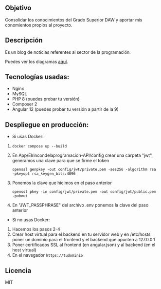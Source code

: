## Objetivo
Consolidar los conocimientos del Grado Superior DAW y aportar mis conomientos propios
al proyecto.

## Descripción
Es un blog de noticias referentes al sector de la programación.

Puedes ver los diagramas [aquí](https://github.com/Pacorb94/ProyectoDAW/blob/master/Diagramas/).

## Tecnologías usadas:
* Nginx 
* MySQL
* PHP 8 (puedes probar tu versión)
* Composer 2
* Angular 12 (puedes probar tu versión a partir de la 9)

## Despliegue en producción:
* Si usas Docker:
 1.     docker compose up --build
 2. En App/Elrincondelaprogramacion-API/config crear una carpeta "jwt", generamos una clave para que se firme el token 

        openssl genpkey -out config/jwt/private.pem -aes256 -algorithm rsa -pkeyopt rsa_keygen_bits:4096

 3. Ponemos la clave que hicimos en el paso anterior 
    
        openssl pkey -in config/jwt/private.pem -out config/jwt/public.pem -pubout

 4. En "JWT_PASSPHRASE" del archivo .env ponemos la clave del paso anterior

* Si no usas Docker:
 1. Hacemos los pasos 2-4
 2. Crear host virtual para el backend en tu servidor web y en /etc/hosts poner un dominio para el frontend y el backend que apunten a 127.0.0.1
 3. Poner certificados SSL al frontend (en angular.json) y al backend (en el host virtual)
 4. En el navegador `https://tudominio`

## Licencia
MIT
